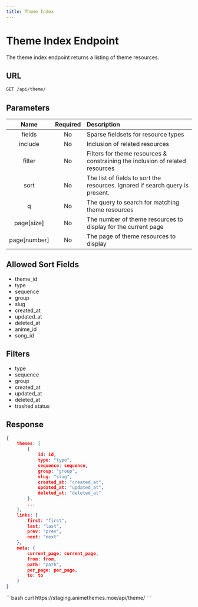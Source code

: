 ```yaml
---
title: Theme Index
---
```


<Block>

# Theme Index Endpoint

The theme index endpoint returns a listing of theme resources.

## URL

```sh
GET /api/theme/
```

## Parameters

| Name         | Required | Description                                                                   |
| :----------: | :------: | :---------------------------------------------------------------------------- |
| fields       | No       | Sparse fieldsets for resource types                                           |
| include      | No       | Inclusion of related resources                                                |
| filter       | No       | Filters for theme resources & constraining the inclusion of related resources |
| sort         | No       | The list of fields to sort the resources. Ignored if search query is present. |
| q            | No       | The query to search for matching theme resources                              |
| page[size]   | No       | The number of theme resources to display for the current page                 |
| page[number] | No       | The page of theme resources to display                                        |

## Allowed Sort Fields

* theme_id
* type
* sequence
* group
* slug
* created_at
* updated_at
* deleted_at
* anime_id
* song_id

## Filters

* type
* sequence
* group
* created_at
* updated_at
* deleted_at
* trashed status

## Response

```json
{
    themes: [
        {
            id: id,
            type: "type",
            sequence: sequence,
            group: "group",
            slug: "slug",
            created_at: "created_at",
            updated_at: "updated_at",
            deleted_at: "deleted_at"
        },
        ...
    ],
    links: {
        first: "first",
        last: "last",
        prev: "prev",
        next: "next"
    },
    meta: {
        current_page: current_page,
        from: from,
        path: "path",
        per_page: per_page,
        to: to
    }
}
```

<Example>

<CURL>
```bash
curl https://staging.animethemes.moe/api/theme/
```
</CURL>

</Example>

</Block>